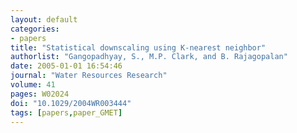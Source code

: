 ```yaml
---
layout: default
categories:
- papers
title: "Statistical downscaling using K-nearest neighbor"
authorlist: "Gangopadhyay, S., M.P. Clark, and B. Rajagopalan"
date: 2005-01-01 16:54:46
journal: "Water Resources Research"
volume: 41
pages: W02024
doi: "10.1029/2004WR003444"
tags: [papers,paper_GMET]
---
```

